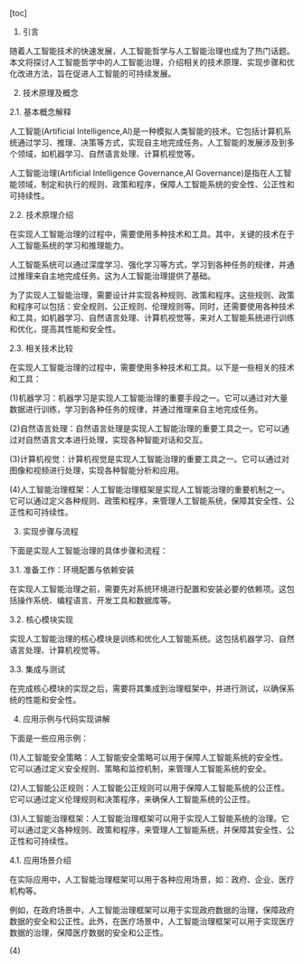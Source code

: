 
[toc]                    
                
                
1. 引言

随着人工智能技术的快速发展，人工智能哲学与人工智能治理也成为了热门话题。本文将探讨人工智能哲学中的人工智能治理，介绍相关的技术原理、实现步骤和优化改进方法，旨在促进人工智能的可持续发展。

2. 技术原理及概念

2.1. 基本概念解释

人工智能(Artificial Intelligence,AI)是一种模拟人类智能的技术。它包括计算机系统通过学习、推理、决策等方式，实现自主地完成任务。人工智能的发展涉及到多个领域，如机器学习、自然语言处理、计算机视觉等。

人工智能治理(Artificial Intelligence Governance,AI Governance)是指在人工智能领域，制定和执行的规则、政策和程序，保障人工智能系统的安全性、公正性和可持续性。

2.2. 技术原理介绍

在实现人工智能治理的过程中，需要使用多种技术和工具。其中，关键的技术在于人工智能系统的学习和推理能力。

人工智能系统可以通过深度学习、强化学习等方式，学习到各种任务的规律，并通过推理来自主地完成任务。这为人工智能治理提供了基础。

为了实现人工智能治理，需要设计并实现各种规则、政策和程序。这些规则、政策和程序可以包括：安全规则、公正规则、伦理规则等。同时，还需要使用各种技术和工具，如机器学习、自然语言处理、计算机视觉等，来对人工智能系统进行训练和优化，提高其性能和安全性。

2.3. 相关技术比较

在实现人工智能治理的过程中，需要使用多种技术和工具。以下是一些相关的技术和工具：

(1)机器学习：机器学习是实现人工智能治理的重要手段之一。它可以通过对大量数据进行训练，学习到各种任务的规律，并通过推理来自主地完成任务。

(2)自然语言处理：自然语言处理是实现人工智能治理的重要工具之一。它可以通过对自然语言文本进行处理，实现各种智能对话和交互。

(3)计算机视觉：计算机视觉是实现人工智能治理的重要工具之一。它可以通过对图像和视频进行处理，实现各种智能分析和应用。

(4)人工智能治理框架：人工智能治理框架是实现人工智能治理的重要机制之一。它可以通过定义各种规则、政策和程序，来管理人工智能系统，保障其安全性、公正性和可持续性。

3. 实现步骤与流程

下面是实现人工智能治理的具体步骤和流程：

3.1. 准备工作：环境配置与依赖安装

在实现人工智能治理之前，需要先对系统环境进行配置和安装必要的依赖项。这包括操作系统、编程语言、开发工具和数据库等。

3.2. 核心模块实现

实现人工智能治理的核心模块是训练和优化人工智能系统。这包括机器学习、自然语言处理、计算机视觉等。

3.3. 集成与测试

在完成核心模块的实现之后，需要将其集成到治理框架中，并进行测试，以确保系统的性能和安全性。

4. 应用示例与代码实现讲解

下面是一些应用示例：

(1)人工智能安全策略：人工智能安全策略可以用于保障人工智能系统的安全性。它可以通过定义安全规则、策略和监控机制，来管理人工智能系统的安全。

(2)人工智能公正规则：人工智能公正规则可以用于保障人工智能系统的公正性。它可以通过定义伦理规则和决策程序，来确保人工智能系统的公正性。

(3)人工智能治理框架：人工智能治理框架可以用于实现人工智能系统的治理。它可以通过定义各种规则、政策和程序，来管理人工智能系统，并保障其安全性、公正性和可持续性。

4.1. 应用场景介绍

在实际应用中，人工智能治理框架可以用于各种应用场景，如：政府、企业、医疗机构等。

例如，在政府场景中，人工智能治理框架可以用于实现政府数据的治理，保障政府数据的安全和公正性。此外，在医疗场景中，人工智能治理框架可以用于实现医疗数据的治理，保障医疗数据的安全和公正性。

(4)

